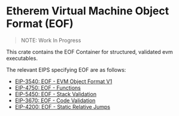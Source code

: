 # Etherem Virtual Machine Object Format (EOF)

> NOTE: Work In Progress

This crate contains the EOF Container for structured, validated evm executables.

The relevant EIPS specifying EOF are as follows:

- [EIP-3540: EOF - EVM Object Format V1](https://eips.ethereum.org/EIPS/eip-3540)
- [EIP-4750: EOF - Functions](https://eips.ethereum.org/EIPS/eip-4750)
- [EIP-5450: EOF - Stack Validation](https://eips.ethereum.org/EIPS/eip-5450)
- [EIP-3670: EOF - Code Validation](https://eips.ethereum.org/EIPS/eip-3670)
- [EIP-4200: EOF - Static Relative Jumps](https://eips.ethereum.org/EIPS/eip-4200)
